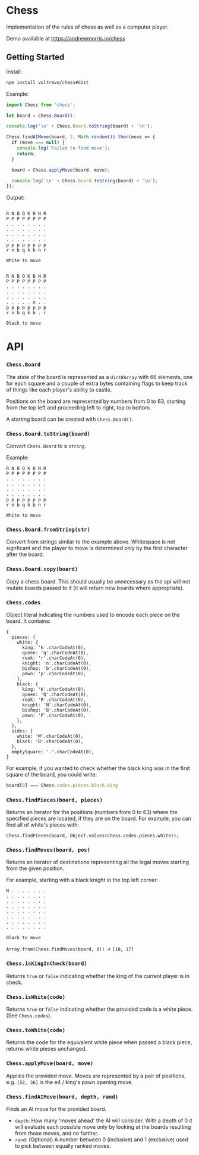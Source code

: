 # Chess

Implementation of the rules of chess as well as a computer player.

Demo available at https://andrewmorris.io/chess

## Getting Started

Install:
```sh
npm install voltrevo/chess#dist
```

Example:
```ts
import Chess from 'chess';

let board = Chess.Board();

console.log('\n' + Chess.Board.toString(board) + '\n');

Chess.findAIMove(board, 2, Math.random()).then(move => {
  if (move === null) {
    console.log('Failed to find move');
    return;
  }

  board = Chess.applyMove(board, move);

  console.log('\n' + Chess.Board.toString(board) + '\n');
});
```

Output:
```

R N B Q K B N R
P P P P P P P P
. . . . . . . .
. . . . . . . .
. . . . . . . .
. . . . . . . .
p p p p p p p p
r n b q k b n r

White to move


R N B Q K B N R
P P P P P P P P
. . . . . . . .
. . . . . . . .
. . . . . . . .
. . . . . n . .
p p p p p p p p
r n b q k b . r

Black to move

```

# API

### `Chess.Board`

The state of the board is represented as a `Uint8Array` with 66 elements, one for each square and a couple of extra bytes containing flags to keep track of things like each player's ability to castle.

Positions on the board are represented by numbers from 0 to 63, starting from the top left and proceeding left to right, top to bottom.

A starting board can be created with `Chess.Board()`.

### `Chess.Board.toString(board)`

Convert `Chess.Board` to a `string`.

Example:

```
R N B Q K B N R
P P P P P P P P
. . . . . . . .
. . . . . . . .
. . . . . . . .
. . . . . . . .
p p p p p p p p
r n b q k b n r

White to move
```

### `Chess.Board.fromString(str)`

Convert from strings similar to the example above. Whitespace is not signficant and the player to move is determined only by the first character after the board.

### `Chess.Board.copy(board)`

Copy a chess board. This should usually be unnecessary as the api will not mutate boards passed to it (it will return new boards where appropriate).

### `Chess.codes`

Object literal indicating the numbers used to encode each piece on the board. It contains:

```
{
  pieces: {
    white: {
      king: 'k'.charCodeAt(0),
      queen: 'q'.charCodeAt(0),
      rook: 'r'.charCodeAt(0),
      knight: 'n'.charCodeAt(0),
      bishop: 'b'.charCodeAt(0),
      pawn: 'p'.charCodeAt(0),
    },
    black: {
      king: 'K'.charCodeAt(0),
      queen: 'Q'.charCodeAt(0),
      rook: 'R'.charCodeAt(0),
      knight: 'N'.charCodeAt(0),
      bishop: 'B'.charCodeAt(0),
      pawn: 'P'.charCodeAt(0),
    },
  },
  sides: {
    white: 'W'.charCodeAt(0),
    black: 'B'.charCodeAt(0),
  },
  emptySquare: '.'.charCodeAt(0),
}
```

For example, if you wanted to check whether the black king was in the first square of the board, you could write:

```ts
board[0] === Chess.codes.pieces.black.king
```

### `Chess.findPieces(board, pieces)`

Returns an iterator for the positions (numbers from 0 to 63) where the specified pieces are located, if they are on the board. For example, you can find all of white's pieces with:

```
Chess.findPieces(board, Object.values(Chess.codes.pieces.white));
```

### `Chess.findMoves(board, pos)`

Returns an iterator of destinations representing all the legal moves starting from the given position.

For example, starting with a black knight in the top left corner:

```
N . . . . . . .
. . . . . . . .
. . . . . . . .
. . . . . . . .
. . . . . . . .
. . . . . . . .
. . . . . . . .
. . . . . . . .

Black to move
```

`Array.from(Chess.findMoves(board, 0))` -> `[10, 17]`

### `Chess.isKingInCheck(board)`

Returns `true` or `false` indicating whether the king of the current player is in check.

### `Chess.isWhite(code)`

Returns `true` or `false` indicating whether the provided code is a white piece. (See `Chess.codes`).

### `Chess.toWhite(code)`

Returns the code for the equivalent white piece when passed a black piece, returns white pieces unchanged.

### `Chess.applyMove(board, move)`

Applies the provided move. Moves are represented by a pair of positions, e.g. `[52, 36]` is the e4 / king's pawn opening move.

### `Chess.findAIMove(board, depth, rand)`

Finds an AI move for the provided board.
- `depth`: How many 'moves ahead' the AI will consider. With a depth of 0 it will evaluate each possible move only by looking at the boards resulting from those moves, and no further.
- `rand`: (Optional) A number between 0 (inclusive) and 1 (exclusive) used to pick between equally ranked moves.
